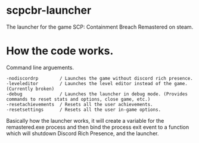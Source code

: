 # scpcbr-launcher
The launcher for the game SCP: Containment Breach Remastered on steam.

# How the code works.

Command line arguements.
```
-nodiscordrp        / Launches the game without discord rich presence.
-leveleditor        / Launches the level editor instead of the game. (Currently broken)
-debug              / Launches the launcher in debug mode. (Provides commands to reset stats and options, close game, etc.)
-resetachievements  / Resets all the user achievements.
-resetsettings      / Resets all the user in-game options.
```

Basically how the launcher works, it will create a variable for the remastered.exe process and then bind the process exit event to a function which will shutdown Discord Rich Presence, and the launcher.
